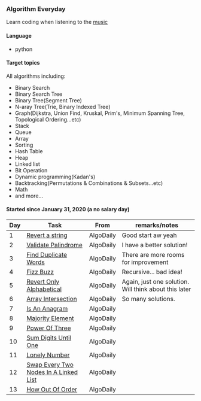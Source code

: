 ### Algorithm Everyday
Learn coding when listening to the [music](https://www.youtube.com/watch?v=GmG4X9PGOXs)

#### Language
- python

#### Target topics
All algorithms including:
- Binary Search
- Binary Search Tree
- Binary Tree(Segment Tree)
- N-aray Tree(Trie, Binary Indexed Tree)
- Graph(Dijkstra, Union Find, Kruskal, Prim's, Minimum Spanning Tree, Topological Ordering...etc)
- Stack
- Queue
- Array
- Sorting
- Hash Table
- Heap
- Linked list
- Bit Operation
- Dynamic programming(Kadan's)
- Backtracking(Permutations & Combinations & Subsets...etc)
- Math
- and more...

#### Started since January 31, 2020 (a no salary day)

| Day  | Task  | From | remarks/notes |
| --- | --- | --- | --- |
| 1 | [Revert a string](/EverydayCoding/0001_revert_a_string.py) | AlgoDaily | Good start aw yeah |
| 2 | [Validate Palindrome](/EverydayCoding/0002_validate_palindrome.py) | AlgoDaily | I have a better solution! | 
| 3 | [Find Duplicate Words](/EverydayCoding/0003_find_duplicate_words.py) | AlgoDaily | There are more rooms for improvement |
| 4 | [Fizz Buzz](/EverydayCoding/0004_fizz_buzz.py) | AlgoDaily | Recursive... bad idea! |
| 5 | [Revert Only Alphabetical](/EverydayCoding/0005_revert_only_alphabetical.py) | AlgoDaily | Again, just one solution. Will think about this later|
| 6 | [Array Intersection](/EverydayCoding/0006_array_intersection.py) | AlgoDaily | So many solutions. |
| 7 | [Is An Anagram](/EverydayCoding/0007_is_an_anagram.py) | AlgoDaily |  | 
| 8 | [Majority Element](/EverydayCoding/0008_majority_element.py) | AlgoDaily |  | 
| 9 | [Power Of Three](/EverydayCoding/0009_power_of_three.py) | AlgoDaily |  | 
| 10 | [Sum Digits Until One](/EverydayCoding/0010_sum_digits_until_one.py) | AlgoDaily |  | 
| 11 | [Lonely Number](/EverydayCoding/0011_lonely_number.py) | AlgoDaily |  |  
| 12 | [Swap Every Two Nodes In A Linked List](/EverydayCoding/0012_swap_every_two_nodes_in_a_linked_list.py) | AlgoDaily |  | 
| 13 | [How Out Of Order](/EverydayCoding/0013_how_out_of_order.py) | AlgoDaily |  | 







